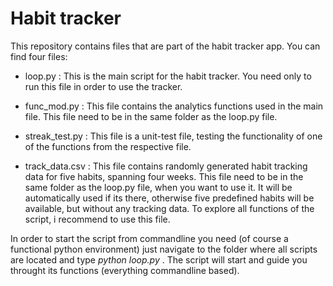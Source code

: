 # Habit tracker
This repository contains files that are part of the habit tracker app. You can find four files:

- loop.py : This is the main script for the habit tracker. You need only to run this file in order to use the tracker.

- func_mod.py : This file contains the analytics functions used in the main file. This file need to be in the same folder as the loop.py file.

- streak_test.py : This file is a unit-test file, testing the functionality of one of the functions from the respective file.

- track_data.csv : This file contains randomly generated habit tracking data for five habits, spanning four weeks. This file need to be in the same folder as the loop.py file, when you want to use it. It will be automatically used if its there, otherwise five predefined habits will be available, but without any tracking data. To explore all functions of the script, i recommend to use this file.

In order to start the script from commandline you need (of course a functional python environment) just navigate to the folder where all scripts are located and type *python loop.py* . The script will start and guide you throught its functions (everything commandline based).
